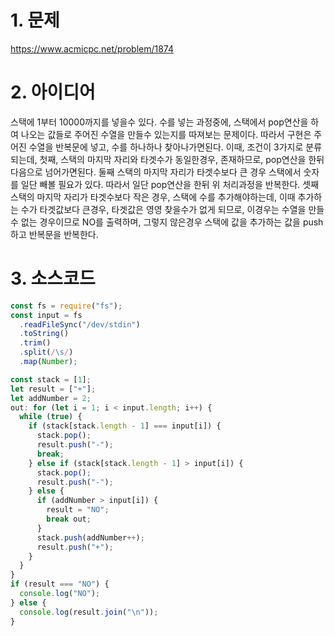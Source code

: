 # 1. 문제

https://www.acmicpc.net/problem/1874

# 2. 아이디어

스택에 1부터 10000까지를 넣을수 있다. 수를 넣는 과정중에, 스택에서 pop연산을 하여 나오는 값들로 주어진 수열을 만들수 있는지를 따져보는 문제이다. 따라서 구현은 주어진 수열을 반복문에 넣고, 수를 하나하나 찾아나가면된다. 이때, 조건이 3가지로 분류되는데, 첫째, 스택의 마지막 자리와 타겟수가 동일한경우, 존재하므로, pop연산을 한뒤 다음으로 넘어가면된다. 둘째 스택의 마지막 자리가 타겟수보다 큰 경우 스택에서 숫자를 일단 빼볼 필요가 있다. 따라서 일단 pop연산을 한뒤 위 처리과정을 반복한다. 셋째 스택의 마지막 자리가 타겟수보다 작은 경우, 스택에 수를 추가해야하는데, 이때 추가하는 수가 타겟값보다 큰경우, 타겟값은 영영 찾을수가 없게 되므로, 이경우는 수열을 만들수 없는 경우이므로 NO를 출력하며, 그렇지 않은경우 스택에 값을 추가하는 값을 push 하고 반복문을 반복한다.

# 3. 소스코드

```javascript
const fs = require("fs");
const input = fs
  .readFileSync("/dev/stdin")
  .toString()
  .trim()
  .split(/\s/)
  .map(Number);

const stack = [1];
let result = ["+"];
let addNumber = 2;
out: for (let i = 1; i < input.length; i++) {
  while (true) {
    if (stack[stack.length - 1] === input[i]) {
      stack.pop();
      result.push("-");
      break;
    } else if (stack[stack.length - 1] > input[i]) {
      stack.pop();
      result.push("-");
    } else {
      if (addNumber > input[i]) {
        result = "NO";
        break out;
      }
      stack.push(addNumber++);
      result.push("+");
    }
  }
}
if (result === "NO") {
  console.log("NO");
} else {
  console.log(result.join("\n"));
}
```
